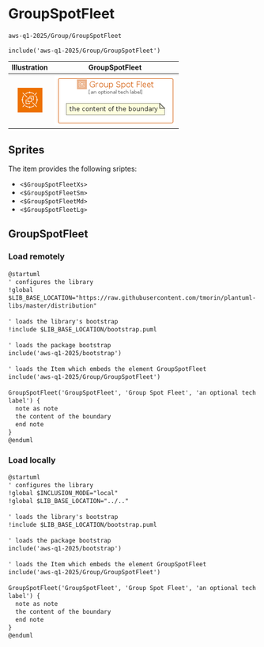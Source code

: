 # GroupSpotFleet


```text
aws-q1-2025/Group/GroupSpotFleet
```

```text
include('aws-q1-2025/Group/GroupSpotFleet')
```



| Illustration | GroupSpotFleet |
| :---: | :---: |
| ![illustration for Illustration](../../aws-q1-2025/Resource/GroupIcons/SpotFleet.png) | ![illustration for GroupSpotFleet](../../aws-q1-2025/Group/GroupSpotFleet.Local.png) |



## Sprites
The item provides the following sriptes:

- `<$GroupSpotFleetXs>`
- `<$GroupSpotFleetSm>`
- `<$GroupSpotFleetMd>`
- `<$GroupSpotFleetLg>`





## GroupSpotFleet

### Load remotely
```plantuml
@startuml
' configures the library
!global $LIB_BASE_LOCATION="https://raw.githubusercontent.com/tmorin/plantuml-libs/master/distribution"

' loads the library's bootstrap
!include $LIB_BASE_LOCATION/bootstrap.puml

' loads the package bootstrap
include('aws-q1-2025/bootstrap')

' loads the Item which embeds the element GroupSpotFleet
include('aws-q1-2025/Group/GroupSpotFleet')

GroupSpotFleet('GroupSpotFleet', 'Group Spot Fleet', 'an optional tech label') {
  note as note
  the content of the boundary
  end note
}
@enduml
```

### Load locally
```plantuml
@startuml
' configures the library
!global $INCLUSION_MODE="local"
!global $LIB_BASE_LOCATION="../.."

' loads the library's bootstrap
!include $LIB_BASE_LOCATION/bootstrap.puml

' loads the package bootstrap
include('aws-q1-2025/bootstrap')

' loads the Item which embeds the element GroupSpotFleet
include('aws-q1-2025/Group/GroupSpotFleet')

GroupSpotFleet('GroupSpotFleet', 'Group Spot Fleet', 'an optional tech label') {
  note as note
  the content of the boundary
  end note
}
@enduml
```

